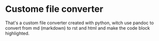 # Custome file converter

That's a custom file  converter created with python, witch use pandoc to convert from md (markdown) to rst and html and
make the code block highlighted. 




